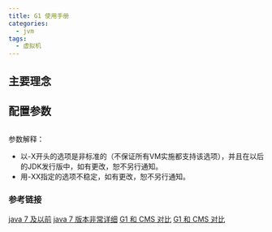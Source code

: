 ```yaml
---
title: G1 使用手册
categories:
  - jvm
tags:
  - 虚拟机
---
```


## 主要理念

## 配置参数
```

```

参数解释：
 - 以-X开头的选项是非标准的（不保证所有VM实施都支持该选项），并且在以后的JDK发行版中，如有更改，恕不另行通知。
  - 用-XX指定的选项不稳定，如有更改，恕不另行通知。

### 参考链接

[java 7 及以前](https://www.oracle.com/java/technologies/javase/vmoptions-jsp.html)
[java 7 版本非常详细](https://www.oracle.com/cn/technical-resources/articles/java/g1gc.html)
[G1 和 CMS 对比](https://www.oracle.com/webfolder/technetwork/tutorials/obe/java/G1GettingStarted/index.html)
[G1 和 CMS 对比](https://blog.chriscs.com/2017/06/20/g1-vs-cms/)
